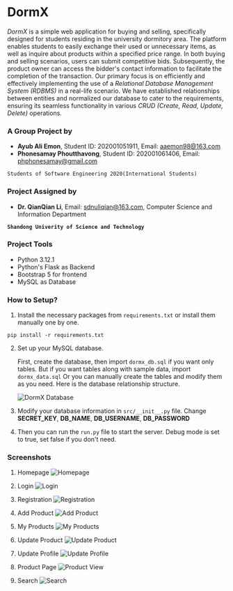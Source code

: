 # DormX

_DormX_ is a simple web application for buying and selling, specifically designed for students residing in the university dormitory area. The platform enables students to easily exchange their used or unnecessary items, as well as inquire about products within a specified price range. In both buying and selling scenarios, users can submit competitive bids. Subsequently, the product owner can access the bidder's contact information to facilitate the completion of the transaction. Our primary focus is on efficiently and effectively implementing the use of a _Relational Database Management System (RDBMS)_ in a real-life scenario. We have established relationships between entities and normalized our database to cater to the requirements, ensuring its seamless functionality in various _CRUD (Create, Read, Update, Delete)_ operations.


### A Group Project by

- __Ayub Ali Emon__, Student ID: 202001051911, Email: aaemon98@163.com
- __Phonesamay Phoutthavong__, Student ID: 202001061406, Email: phphonesamay@gmail.com

`Students of Software Engineering 2020(International Students)`


### Project Assigned by

- __Dr. QianQian Li__, Email: sdnuliqian@163.com, Computer Science and Information Department

__`Shandong Univerity of Science and Technology`__


### Project Tools

- Python 3.12.1
- Python's Flask as Backend
- Bootstrap 5 for frontend
- MySQL as Database

### How to Setup?

1. Install the necessary packages from `requirements.txt` or install them manually one by one.
  ```
  pip install -r requirements.txt
  ```
2. Set up your MySQL database.
   
   First, create the database, then import `dormx_db.sql` if you want only tables. But if you want tables along with sample data, import `dormx_data.sql`
   Or you can manually create the tables and modify them as you need. Here is the database relationship structure.
   
   <img src="https://github.com/alfa-echo-niner-ait/dormx/assets/78315132/d3c47119-020c-4bf5-9a0f-3ba5bdf811e3" alt="DormX Database" />

3. Modify your database information in `src/__init__.py` file. Change __SECRET_KEY__, __DB_NAME__, __DB_USERNAME__, __DB_PASSWORD__
4. Then you can run the `run.py` file to start the server. Debug mode is set to true, set false if you don't need.

### Screenshots
1. Homepage
![Homepage](https://github.com/alfa-echo-niner-ait/dormx/assets/78315132/7c01c81f-f7c7-464c-9dc6-d3cfd6dfa7e6)

2. Login
![Login](https://github.com/alfa-echo-niner-ait/dormx/assets/78315132/6674ef7b-0421-4575-9326-4a22febcbf9a)

4. Registration
![Registration](https://github.com/alfa-echo-niner-ait/dormx/assets/78315132/b826107f-13a9-484e-9cbd-84ea7b71b355)

5. Add Product
![Add Product](https://github.com/alfa-echo-niner-ait/dormx/assets/78315132/96af05e9-bf4e-429f-a087-8eced8840954)

7. My Products
![My Products](https://github.com/alfa-echo-niner-ait/dormx/assets/78315132/edf22975-2614-46f9-b4c4-0fa811b6280f)

8. Update Product
![Update Product](https://github.com/alfa-echo-niner-ait/dormx/assets/78315132/c1378017-617d-4c66-ac0d-c560e3fd7666)

9. Update Profile
![Update Profile](https://github.com/alfa-echo-niner-ait/dormx/assets/78315132/9d632afc-b00d-4c5a-b282-48e41438c074)

10. Product Page
![Product View](https://github.com/alfa-echo-niner-ait/dormx/assets/78315132/0f874075-c953-4147-acc4-2b44c2f1626b)

11. Search
![Search](https://github.com/alfa-echo-niner-ait/dormx/assets/78315132/60b4c2d5-2f13-456f-ab1a-bc31f003bdcf)
